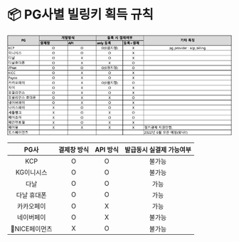 # 📦 PG사별 빌링키 획득 규칙

![](<../.gitbook/assets/image (19) (1) (1).png>)

|    PG사    | 결제창 방식  | API 방식  | 발급동시 실결제 가능여부  |
| :-------: | :-----: | :-----: | :------------: |
|    KCP    |    O    |    O    |       불가능      |
|   KG이니시스  |    O    |    O    |       불가능      |
|     다날    |    O    |    O    |       가능       |
|   다날 휴대폰  |    O    |    O    |       가능       |
|   카카오페이   |    O    |    X    |       가능       |
|   네이버페이   |    O    |    X    |       불가능      |
| NICE페이먼츠 |    X    |    O    |       불가능      |
